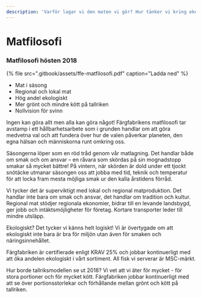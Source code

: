 ```yaml
---
description: 'Varför lagar vi den maten vi gör? Hur tänker vi kring ekologiskt, vegetariskt, regionalt? Behöver vi verkligen ha så mycket kött på tallriken? Vilken tid på året smakar råvarorna bäst?'
---
```


# Matfilosofi

### Matfilosofi hösten 2018

{% file src=".gitbook/assets/ffe-matfilosofi.pdf" caption="Ladda ned" %}

- Mat i säsong
- Regional och lokal mat
- Hög andel ekologiskt
- Mer grönt och mindre kött på tallriken
- Nollvision för svinn

Ingen kan göra allt men alla kan göra något! Färgfabrikens matfilosofi tar avstamp i ett hållbarhetsarbete som i grunden handlar om att göra medvetna val och att fundera över hur de valen påverkar planeten, den egna hälsan och människorna runt omkring oss.

Säsongerna löper som en röd tråd genom vår matlagning. Det handlar både om smak och om ansvar – en råvara som skördas på sin mognadstopp smakar så mycket bättre! På vintern, när skörden är dold under ett tjockt snötäcke utmanar säsongen oss att jobba med tid, teknik och temperatur för att locka fram mesta möjliga smak ur den kalla årstidens förråd.

Vi tycker det är superviktigt med lokal och regional matproduktion. Det handlar inte bara om smak och ansvar, det handlar om tradition och kultur. Regional mat stödjer regionala ekonomier, bidrar till en levande landsbygd, ger jobb och intäktsmöjligheter för företag. Kortare transporter leder till mindre utsläpp.

Ekologiskt? Det tycker vi känns helt logiskt! Vi är övertygade om att ekologiskt inte bara är bra för miljön utan även för smaken och näringsinnehållet.

Färgfabriken är certifierade enligt KRAV 25% och jobbar kontinuerligt med att öka andelen ekologiskt i vårt sortiment. All fisk vi serverar är MSC-märkt.

Hur borde tallriksmodellen se ut 2018? Vi vet att vi äter för mycket - för stora portioner och för mycket kött. Färgfabriken jobbar kontinuerligt med att se över portionsstorlekar och förhållande mellan grönt och kött på tallriken.
